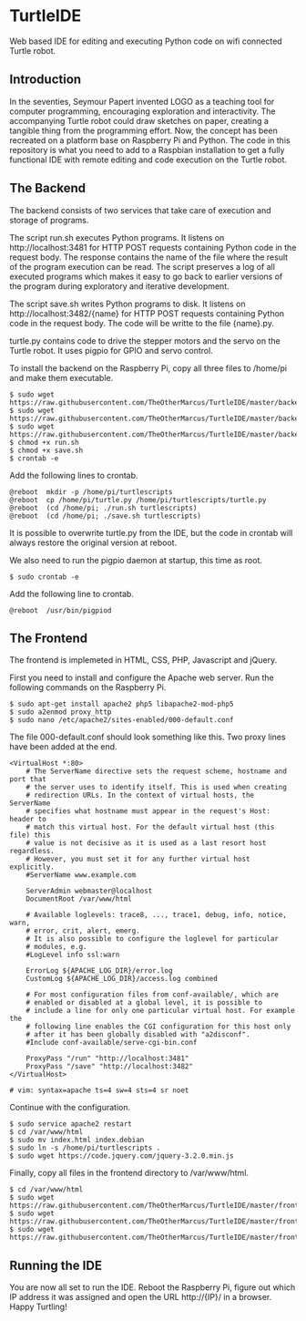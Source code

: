 # TurtleIDE
Web based IDE for editing and executing Python code on wifi connected Turtle robot.

## Introduction
In the seventies, Seymour Papert invented LOGO as a teaching tool for computer programming, encouraging exploration and interactivity. The accompanying Turtle robot could draw sketches on paper, creating a tangible thing from the programming effort. Now, the concept has been recreated on a platform base on Raspberry Pi and Python. The code in this repository is what you need to add to a Raspbian installation to get a fully functional IDE with remote editing and code execution on the Turtle robot.

## The Backend
The backend consists of two services that take care of execution and storage of programs.

The script run.sh executes Python programs. It listens on http://localhost:3481 for HTTP POST requests containing Python code in the request body. The response contains the name of the file where the result of the program execution can be read. The script preserves a log of all executed programs which makes it easy to go back to earlier versions of the program during exploratory and iterative development.

The script save.sh writes Python programs to disk. It listens on http://localhost:3482/{name} for HTTP POST requests containing Python code in the request body. The code will be writte to the file {name}.py.

turtle.py contains code to drive the stepper motors and the servo on the Turtle robot. It uses pigpio for GPIO and servo control.

To install the backend on the Raspberry Pi, copy all three files to /home/pi and make them executable.
```
$ sudo wget https://raw.githubusercontent.com/TheOtherMarcus/TurtleIDE/master/backend/run.sh
$ sudo wget https://raw.githubusercontent.com/TheOtherMarcus/TurtleIDE/master/backend/save.sh
$ sudo wget https://raw.githubusercontent.com/TheOtherMarcus/TurtleIDE/master/backend/turtle.py
$ chmod +x run.sh
$ chmod +x save.sh
$ crontab -e
```
Add the following lines to crontab.
```
@reboot  mkdir -p /home/pi/turtlescripts
@reboot  cp /home/pi/turtle.py /home/pi/turtlescripts/turtle.py
@reboot  (cd /home/pi; ./run.sh turtlescripts)
@reboot  (cd /home/pi; ./save.sh turtlescripts)
```
It is possible to overwrite turtle.py from the IDE, but the code in crontab will always restore the original version at reboot.

We also need to run the pigpio daemon at startup, this time as root.
```
$ sudo crontab -e
```
Add the following line to crontab.
```
@reboot  /usr/bin/pigpiod
```

## The Frontend
The frontend is implemeted in HTML, CSS, PHP, Javascript and jQuery.

First you need to install and configure the Apache web server. Run the following commands on the Raspberry Pi.

```
$ sudo apt-get install apache2 php5 libapache2-mod-php5
$ sudo a2enmod proxy_http
$ sudo nano /etc/apache2/sites-enabled/000-default.conf
```
The file 000-default.conf should look something like this. Two proxy lines have been added at the end.
```
<VirtualHost *:80>
	# The ServerName directive sets the request scheme, hostname and port that
	# the server uses to identify itself. This is used when creating
	# redirection URLs. In the context of virtual hosts, the ServerName
	# specifies what hostname must appear in the request's Host: header to
	# match this virtual host. For the default virtual host (this file) this
	# value is not decisive as it is used as a last resort host regardless.
	# However, you must set it for any further virtual host explicitly.
	#ServerName www.example.com

	ServerAdmin webmaster@localhost
	DocumentRoot /var/www/html

	# Available loglevels: trace8, ..., trace1, debug, info, notice, warn,
	# error, crit, alert, emerg.
	# It is also possible to configure the loglevel for particular
	# modules, e.g.
	#LogLevel info ssl:warn

	ErrorLog ${APACHE_LOG_DIR}/error.log
	CustomLog ${APACHE_LOG_DIR}/access.log combined

	# For most configuration files from conf-available/, which are
	# enabled or disabled at a global level, it is possible to
	# include a line for only one particular virtual host. For example the
	# following line enables the CGI configuration for this host only
	# after it has been globally disabled with "a2disconf".
	#Include conf-available/serve-cgi-bin.conf

	ProxyPass "/run" "http://localhost:3481"
	ProxyPass "/save" "http://localhost:3482"
</VirtualHost>

# vim: syntax=apache ts=4 sw=4 sts=4 sr noet
```
Continue with the configuration.
```
$ sudo service apache2 restart
$ cd /var/www/html
$ sudo mv index.html index.debian
$ sudo ln -s /home/pi/turtlescripts .
$ sudo wget https://code.jquery.com/jquery-3.2.0.min.js
```
Finally, copy all files in the frontend directory to /var/www/html.
```
$ cd /var/www/html
$ sudo wget https://raw.githubusercontent.com/TheOtherMarcus/TurtleIDE/master/frontend/index.php
$ sudo wget https://raw.githubusercontent.com/TheOtherMarcus/TurtleIDE/master/frontend/script.js
$ sudo wget https://raw.githubusercontent.com/TheOtherMarcus/TurtleIDE/master/frontend/style.css
```

## Running the IDE
You are now all set to run the IDE. Reboot the Raspberry Pi, figure out which IP address it was assigned and open the URL http://{IP}/ in a browser. Happy Turtling!
